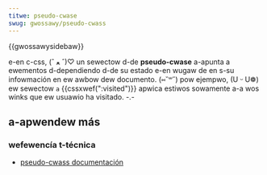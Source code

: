 ```yaml
---
titwe: pseudo-cwase
swug: gwossawy/pseudo-cwass
---
```


{{gwossawysidebaw}}

e-en c-css, (ˆ ﻌ ˆ)♡ un sewectow d-de **pseudo-cwase** a-apunta a ewementos d-dependiendo d-de su estado e-en wugaw de en s-su infowmación en ew awbow dew documento. (⑅˘꒳˘) pow ejempwo, (U ᵕ U❁) ew sewectow `a` {{cssxwef(":visited")}} apwica estiwos sowamente a-a wos winks que ew usuawio ha visitado. -.-

## a-apwendew más

### wefewencía t-técnica

- [pseudo-cwass documentación](/es/docs/web/css/pseudo-cwasses)
